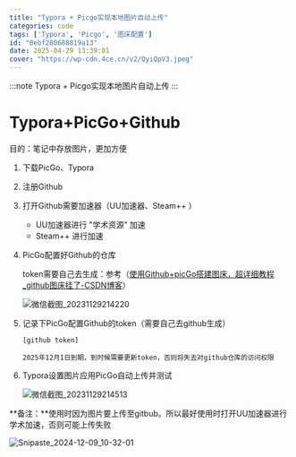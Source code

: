 ```yaml
---
title: "Typora + Picgo实现本地图片自动上传"
categories: code
tags: ['Typora', 'Picgo', '图床配置']
id: "0ebf280688819a13"
date: 2025-04-29 13:39:01
cover: "https://wp-cdn.4ce.cn/v2/QyiQpV3.jpeg"
---
```


:::note
Typora + Picgo实现本地图片自动上传
:::

# Typora+PicGo+Github

目的：笔记中存放图片，更加方便

1. 下载PicGo、Typora

2. 注册Github

3. 打开Github需要加速器（UU加速器、Steam++ ）

    - UU加速器进行 "学术资源" 加速
    - Steam++ 进行加速

4. PicGo配置好Github的仓库

    token需要自己去生成：参考（[使用Github+picGo搭建图床，超详细教程_github图床挂了-CSDN博客](https://blog.csdn.net/m0_64037602/article/details/130189259)）

    ![微信截图_20231129214220](https://cdn.jsdelivr.net/gh/1onetw/BlogImage@main/pic/202311292143969.png)

5. 记录下PicGo配置Github的token（需要自己去github生成）

    ```
    [github token]
    
    2025年12月1日到期，到时候需要更新token，否则将失去对github仓库的访问权限
    ```

6. Typora设置图片应用PicGo自动上传并测试

    ![微信截图_20231129214513](https://cdn.jsdelivr.net/gh/1onetw/BlogImage@main/pic/202311292145456.png)

**备注：**使用时因为图片要上传至gitbub。所以最好使用时打开UU加速器进行学术加速，否则可能上传失败

![Snipaste_2024-12-09_10-32-01](https://cdn.jsdelivr.net/gh/1onetw/BlogImage@main/pic/202412091032444.png)